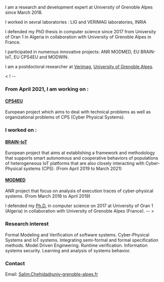 

I am a research and development expert at University of Grenoble Alpes since March 2018.

I worked in sevral laboratories : LIG and VERIMAG laboratories, INRIA

I defended my PhD thesis in computer science since 2017 from University of Oran 1 in Algeria in collaboration with University of Grenoble Alpes in France.

I participated in numerous innovative projects: ANR MODMED, EU BRAIN-IoT, EU CPS4EU and MODWIN.

I am a postdoctoral researcher at [Verimag](https://www.verimag.fr), [University of Grenoble Alpes](https://www.univ-grenoble-alpes.fr/english/). 

< ! --
### From April 2021, I am working on :

#### [CPS4EU](https://cps4eu.eu/) 
European project which aims to deal with technical problems as well as organizational problems of CPS (Cyber Physical Systems).

### I worked on :

#### [BRAIN-IoT](https://www.brain-iot.eu/) 
European project that aims at establishing a framework and methodology that supports smart autonomous and cooperative behaviors of populations of heterogeneous IoT platforms that are also closely interacting with Cyber-Physical systems (CPS). (From April 2019 to March 2021)

#### [MODMED](http://vasco.imag.fr/MODMED/MODMEDHome.html) 
ANR project that focus on analysis of execution traces of cyber-physical systems. (From March 2018 to April 2019)

I defended my [Ph.D.](https://theses.univ-oran1.dz/document/15201707t.pdf) in computer science on 2017 at University of Oran 1 (Algeria) in collaboration with University of Grenoble Alpes (France). 
-- >

### Research interest 
Formal Modeling and Verification of software systems. 
Cyber-Physical Systems and IoT systems.
Integrating semi-formal and formal specification methods. 
Model Driven Engineering.
Runtime verification.
Information systems security.
Learning and analysis of systems behavior.  


### Contact 
Email: Salim.Chehida@univ-grenoble-alpes.fr


